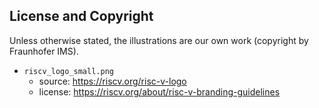 ## License and Copyright

Unless otherwise stated, the illustrations are our own work (copyright by Fraunhofer IMS).

- `riscv_logo_small.png`
  - source: https://riscv.org/risc-v-logo
  - license: https://riscv.org/about/risc-v-branding-guidelines

